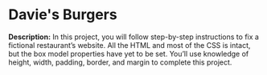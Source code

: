 # Davie's Burgers

**Description:** In this project, you will follow step-by-step instructions to fix a fictional restaurant’s website. 
All the HTML and most of the CSS is intact, but the box model properties have yet to be set. 
You’ll use knowledge of height, width, padding, border, and margin to complete this project.


